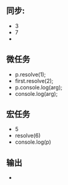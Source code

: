 ## 同步:
- 3
- 7
- 

## 微任务
- p.resolve(1);
- first.resolve(2);
- p.console.log(arg);
- console.log(arg);

## 宏任务
- 5
- resolve(6)
- console.log(p)

## 输出
- 